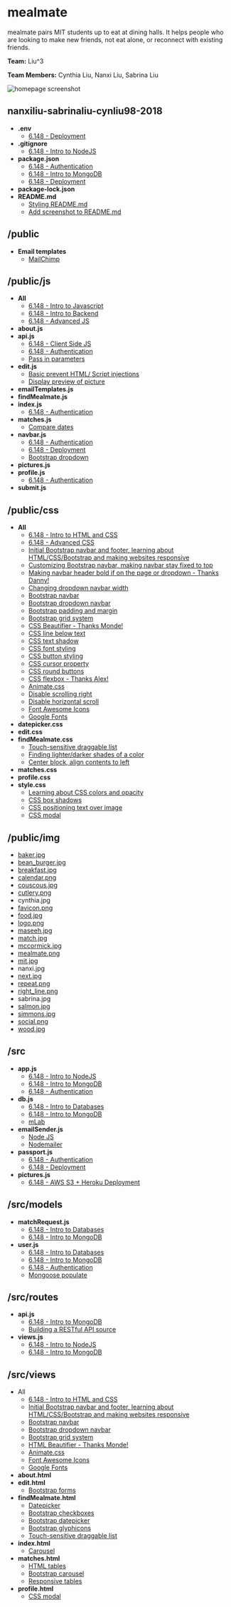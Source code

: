 # mealmate

mealmate pairs MIT students up to eat at dining halls. It helps people who are looking to make new friends, not eat alone, or reconnect with existing friends.

**Team:** Liu^3

**Team Members:** Cynthia Liu, Nanxi Liu, Sabrina Liu

![homepage screenshot](/screenshots/index.PNG)

## nanxiliu-sabrinaliu-cynliu98-2018 ##
* **.env**
    * [6.148 - Deployment](http://webdevelopment.mit.edu/2018/pages/lectures/WEBday9_deployment.pdf)
* **.gitignore**
    * [6.148 - Intro to NodeJS](http://webdevelopment.mit.edu/2018/pages/lectures/WEBday3_nodejs.pdf)
* **package.json**
    * [6.148 - Authentication](http://webdevelopment.mit.edu/2018/pages/lectures/WEBday5_auth.pdf)
    * [6.148 - Intro to MongoDB](http://webdevelopment.mit.edu/2018/pages/lectures/WEBday4_mongodb.pdf)
    * [6.148 - Deployment](http://webdevelopment.mit.edu/2018/pages/lectures/WEBday9_deployment.pdf)
* **package-lock.json**
* **README.md**
    * [Styling README.md](https://github.com/tchapi/markdown-cheatsheet/blob/master/README.md)
    * [Add screenshot to README.md](https://www.tilcode.com/add-a-screenshot-to-your-github-repo-readme-md/)

## /public ##
* **Email templates**
    * [MailChimp](https://mailchimp.com/)
    
## /public/js ##
* **All**
    * [6.148 - Intro to Javascript](http://webdevelopment.mit.edu/2018/pages/lectures/WEBday2_javascript.pdf)
    * [6.148 - Intro to Backend](http://webdevelopment.mit.edu/2018/pages/lectures/WEBday3_backend.pdf)
    * [6.148 - Advanced JS](http://webdevelopment.mit.edu/2018/pages/lectures/WEBday6_advancedjs.pdf)
* **about.js**
* **api.js**
    * [6.148 - Client Side JS](http://webdevelopment.mit.edu/2018/pages/lectures/WEBday3_clientjs.pdf)
    * [6.148 - Authentication](http://webdevelopment.mit.edu/2018/pages/lectures/WEBday5_auth.pdf)
	* [Pass in parameters](https://stackoverflow.com/questions/8064691/how-do-i-pass-along-variables-with-xmlhttprequest)
* **edit.js**
    * [Basic prevent HTML/ Script injections](https://stackoverflow.com/questions/20855482/preventing-html-and-script-injections-in-javascript)
	* [Display preview of picture](https://stackoverflow.com/questions/12368910/html-display-image-after-selecting-filename)
* **emailTemplates.js**
* **findMealmate.js**
* **index.js**
    * [6.148 - Authentication](http://webdevelopment.mit.edu/2018/pages/lectures/WEBday5_auth.pdf)
* **matches.js**
	* [Compare dates](https://stackoverflow.com/questions/492994/compare-two-dates-with-javascript)
* **navbar.js**
    * [6.148 - Authentication](http://webdevelopment.mit.edu/2018/pages/lectures/WEBday5_auth.pdf)
    * [6.148 - Deployment](http://webdevelopment.mit.edu/2018/pages/lectures/WEBday9_deployment.pdf)
	* [Bootstrap dropdown](https://www.w3schools.com/bootstrap/bootstrap_ref_js_dropdown.asp)
* **pictures.js**
* **profile.js**
    * [6.148 - Authentication](http://webdevelopment.mit.edu/2018/pages/lectures/WEBday5_auth.pdf)
* **submit.js**

## /public/css ##
* **All**
    * [6.148 - Intro to HTML and CSS](http://webdevelopment.mit.edu/2018/pages/lectures/WEBday1_htmlcss.pdf)
    * [6.148 - Advanced CSS](http://webdevelopment.mit.edu/2018/pages/lectures/WEBday6_advancedcss.pdf)
    * [Initial Bootstrap navbar and footer, learning about HTML/CSS/Bootstrap and making websites responsive](https://www.youtube.com/watch?v=Wm6CUkswsNw)
    * [Customizing Bootstrap navbar, making navbar stay fixed to top](https://v4-alpha.getbootstrap.com/components/navbar/)
    * [Making navbar header bold if on the page or dropdown - Thanks Danny!](https://stackoverflow.com/questions/43597768/html-how-to-bold-navigation-bar-text)
    * [Changing dropdown navbar width](https://stackoverflow.com/questions/18590929/setting-the-width-of-a-dropdown-list-in-bootstrap-3-0)
    * [Bootstrap navbar](https://www.w3schools.com/bootstrap/bootstrap_navbar.asp)
    * [Bootstrap dropdown navbar](https://www.w3schools.com/bootstrap/bootstrap_ref_js_dropdown.asp)
    * [Bootstrap padding and margin](https://v4-alpha.getbootstrap.com/utilities/spacing/)
    * [Bootstrap grid system](https://v4-alpha.getbootstrap.com/layout/grid/)
    * [CSS Beautifier - Thanks Monde!](https://www.cleancss.com/css-beautify/)
    * [CSS line below text](https://stackoverflow.com/questions/35285467/how-to-make-a-line-below-text-without-text-decoration-underline)
    * [CSS text shadow](https://www.w3schools.com/cssref/css3_pr_text-shadow.asp)
    * [CSS font styling](https://www.w3schools.com/cssref/pr_font_font.asp)
    * [CSS button styling](https://www.w3schools.com/css/css3_buttons.asp)
    * [CSS cursor property](https://www.w3schools.com/cssref/pr_class_cursor.asp)
    * [CSS round buttons](https://www.w3schools.com/howto/howto_css_round_buttons.asp)
    * [CSS flexbox - Thanks Alex!](https://css-tricks.com/snippets/css/a-guide-to-flexbox/)
    * [Animate.css](https://github.com/daneden/animate.css/)
    * [Disable scrolling right](https://stackoverflow.com/questions/16637031/completely-disable-scrolling-of-webpage)
    * [Disable horizontal scroll](https://stackoverflow.com/questions/17756649/disable-the-horizontal-scroll)
    * [Font Awesome Icons](http://fontawesome.io/icons/)
    * [Google Fonts](https://fonts.google.com/)
* **datepicker.css**
* **edit.css**
* **findMealmate.css**
    * [Touch-sensitive draggable list](https://stackoverflow.com/questions/20424477/how-can-i-implement-a-touch-sensitive-responsive-sortable-list-supporting-drag)
    * [Finding lighter/darker shades of a color](http://www.0to255.com/)
    * [Center block, align contents to left](https://stackoverflow.com/questions/1269589/css-center-block-but-align-contents-to-the-left)
* **matches.css**
* **profile.css**
* **style.css**
    * [Learning about CSS colors and opacity](https://www.w3schools.com/css/css3_colors.asp)
    * [CSS box shadows](https://www.w3schools.com/cssref/css3_pr_box-shadow.asp)
    * [CSS positioning text over image](https://www.w3schools.com/howto/howto_css_image_text.asp)
    * [CSS modal](https://www.w3schools.com/howto/howto_css_modals.asp)

## /public/img ##
* [baker.jpg](https://mitguidetoresidences.mit.edu/map/baker-house)
* [bean_burger.jpg](http://5thstreetstation.cafebonappetit.com/recipes/)
* [breakfast.jpg](https://www.epicurious.com/recipes-menus/summer-brunch-menu-eggs-bacon-cantaloupe-menu)
* [calendar.png](https://www.canva.com/)
* [couscous.jpg](http://5thstreetstation.cafebonappetit.com/recipes/cinnamon-spiced-whole-grain-couscous-citrus-sunflower-seeds/)
* [cutlery.png](https://www.canva.com/)
* cynthia.jpg
* [favicon.png](https://www.canva.com/)
* [food.jpg](https://www.eventbrite.co.uk/blog/9-key-ingredients-for-a-delicious-food-and-drink-festival-ds00/)
* [logo.png](https://www.canva.com/)
* [maseeh.jpg](https://www.flickr.com/photos/75766053@N08/7677270772)
* [match.jpg](http://simmons.mit.edu/inthesponge/)
* [mccormick.jpg](http://mitadmissions.org/blogs/entry/field_trip)
* [mealmate.png](https://www.canva.com/)
* [mit.jpg](http://mitadmissions.org/afford)
* nanxi.jpg
* [next.jpg](https://www.prellwitzchilinski.com/projects/mit-next-house-dining/)
* [repeat.png](https://www.canva.com/)
* [right_line.png](https://www.canva.com/)
* sabrina.jpg
* [salmon.jpg](http://5thstreetstation.cafebonappetit.com/recipes/)
* [simmons.jpg](https://studentlife.mit.edu/prospective-student)
* [social.png](https://www.canva.com/)
* [wood.jpg](http://www.dzzyn.com/20-free-beautiful-hi-res-wood-texture-wallpaper-backgrounds/)

## /src ##
* **app.js**
    * [6.148 - Intro to NodeJS](http://webdevelopment.mit.edu/2018/pages/lectures/WEBday3_nodejs.pdf)
    * [6.148 - Intro to MongoDB](http://webdevelopment.mit.edu/2018/pages/lectures/WEBday3_nodejs.pdf)
    * [6.148 - Authentication](http://webdevelopment.mit.edu/2018/pages/lectures/WEBday5_auth.pdf)
* **db.js**
    * [6.148 - Intro to Databases](http://webdevelopment.mit.edu/2018/pages/lectures/WEBday4_databases.pdf)
    * [6.148 - Intro to MongoDB](http://webdevelopment.mit.edu/2018/pages/lectures/WEBday3_nodejs.pdf)
    * [mLab](https://mlab.com/)
* **emailSender.js**
    * [Node JS](https://www.w3schools.com/nodejs/nodejs_email.asp)
	* [Nodemailer](https://nodemailer.com/about/)
* **passport.js**
    * [6.148 - Authentication](http://webdevelopment.mit.edu/2018/pages/lectures/WEBday5_auth.pdf)
    * [6.148 - Deployment](http://webdevelopment.mit.edu/2018/pages/lectures/WEBday9_deployment.pdf)
* **pictures.js**
    * [6.148 - AWS S3 + Heroku Deployment](http://webdevelopment.mit.edu/2018/pages/lectures/WEBday9_aws.pdf)
    
## /src/models ##
* **matchRequest.js**
    * [6.148 - Intro to Databases](http://webdevelopment.mit.edu/2018/pages/lectures/WEBday4_databases.pdf)
    * [6.148 - Intro to MongoDB](http://webdevelopment.mit.edu/2018/pages/lectures/WEBday3_nodejs.pdf)
* **user.js**
    * [6.148 - Intro to Databases](http://webdevelopment.mit.edu/2018/pages/lectures/WEBday4_databases.pdf)
    * [6.148 - Intro to MongoDB](http://webdevelopment.mit.edu/2018/pages/lectures/WEBday3_nodejs.pdf)
    * [6.148 - Authentication](http://webdevelopment.mit.edu/2018/pages/lectures/WEBday5_auth.pdf)
	* [Mongoose populate](http://mongoosejs.com/docs/populate.html)

## /src/routes ##
* **api.js** 
    * [6.148 - Intro to MongoDB](http://webdevelopment.mit.edu/2018/pages/lectures/WEBday4_mongodb.pdf)
    * [Building a RESTful API source](https://scotch.io/tutorials/build-a-restful-api-using-node-and-express-4)
* **views.js**
    * [6.148 - Intro to NodeJS](http://webdevelopment.mit.edu/2018/pages/lectures/WEBday3_nodejs.pdf)
    * [6.148 - Intro to MongoDB](http://webdevelopment.mit.edu/2018/pages/lectures/WEBday3_nodejs.pdf)

## /src/views ##
* All
    * [6.148 - Intro to HTML and CSS](http://webdevelopment.mit.edu/2018/pages/lectures/WEBday1_htmlcss.pdf)
    * [Initial Bootstrap navbar and footer, learning about HTML/CSS/Bootstrap and making websites responsive](https://www.youtube.com/watch?v=Wm6CUkswsNw)
    * [Bootstrap navbar](https://www.w3schools.com/bootstrap/bootstrap_navbar.asp)
    * [Bootstrap dropdown navbar](https://www.w3schools.com/bootstrap/bootstrap_ref_js_dropdown.asp)
    * [Bootstrap grid system](https://v4-alpha.getbootstrap.com/layout/grid/)
    * [HTML Beautifier - Thanks Monde!](https://www.cleancss.com/html-beautify/)
    * [Animate.css](https://github.com/daneden/animate.css/)
    * [Font Awesome Icons](http://fontawesome.io/icons/)
    * [Google Fonts](https://fonts.google.com/)
* **about.html**
* **edit.html**
    * [Bootstrap forms](https://getbootstrap.com/docs/4.0/components/forms/)
* **findMealmate.html**
    * [Datepicker](https://www.youtube.com/watch?v=TGXk6lEY5H8)
    * [Bootstrap checkboxes](https://getbootstrap.com/docs/4.0/components/forms/)
    * [Bootstrap datepicker](http://bootstrap-datepicker.readthedocs.io/en/latest/)
    * [Bootstrap glyphicons](https://www.w3schools.com/bootstrap/bootstrap_ref_comp_glyphs.asp)
    * [Touch-sensitive draggable list](https://stackoverflow.com/questions/20424477/how-can-i-implement-a-touch-sensitive-responsive-sortable-list-supporting-drag)
* **index.html**
    * [Carousel](https://www.youtube.com/watch?v=Wm6CUkswsNw)
* **matches.html**
    * [HTML tables](https://www.w3schools.com/html/html_tables.asp)
    * [Bootstrap carousel](https://v4-alpha.getbootstrap.com/components/carousel/)
    * [Responsive tables](https://www.w3schools.com/howto/howto_css_table_responsive.asp)
* **profile.html**
	* [CSS modal](https://www.w3schools.com/howto/howto_css_modals.asp)
